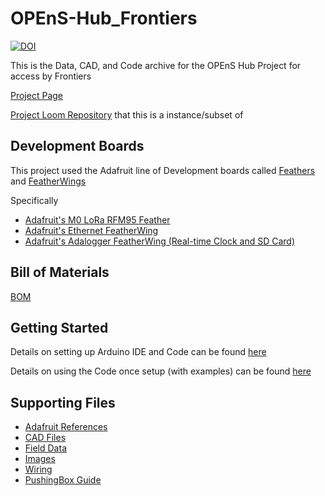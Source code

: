# OPEnS-Hub_Frontiers
[![DOI](https://zenodo.org/badge/155015932.svg)](https://zenodo.org/badge/latestdoi/155015932)

This is the Data, CAD, and Code archive for the OPEnS Hub Project for access by Frontiers



[Project Page](http://www.open-sensing.org/lora-hub)

[Project Loom Repository](https://github.com/OPEnSLab-OSU/InternetOfAg) that this is a instance/subset of 

## Development Boards


This project used the Adafruit line of Development boards called [Feathers](https://www.adafruit.com/feather?gclid=EAIaIQobChMIz5DNofCb4AIVWB6tBh2Vhga1EAAYASAAEgLMxPD_BwE) and [FeatherWings](https://www.adafruit.com/category/814)


Specifically 
* [Adafruit's M0 LoRa RFM95 Feather](https://www.adafruit.com/product/3178) 
* [Adafruit's Ethernet FeatherWing ](https://www.adafruit.com/product/3201) 
* [Adafruit's Adalogger FeatherWing (Real-time Clock and SD Card)](https://www.adafruit.com/product/2922) 



## Bill of Materials
[BOM](https://github.com/OPEnSLab-OSU/OPEnS-Hub_Frontiers/tree/master/BOM)


## Getting Started

Details on setting up Arduino IDE and Code can be found [here](https://github.com/OPEnSLab-OSU/OPEnS-Hub_Frontiers/tree/master/Arduino_and_Loom_Setup)

Details on using the Code  once setup (with examples) can be found [here](https://github.com/OPEnSLab-OSU/InternetOfAg/blob/master/ReadMe_Using_Loom.md)

## Supporting Files

- [Adafruit References](https://github.com/OPEnSLab-OSU/OPEnS-Hub_Frontiers/tree/master/Adafruit%20Reference)
- [CAD Files](https://github.com/OPEnSLab-OSU/OPEnS-Hub_Frontiers/tree/master/CAD)
- [Field Data](https://github.com/OPEnSLab-OSU/OPEnS-Hub_Frontiers/tree/master/Field%20Data)
- [Images](https://github.com/OPEnSLab-OSU/OPEnS-Hub_Frontiers/tree/master/Images)
- [Wiring](https://github.com/OPEnSLab-OSU/OPEnS-Hub_Frontiers/tree/master/Wiring)
- [PushingBox Guide](https://github.com/OPEnSLab-OSU/OPEnS-Hub_Frontiers/tree/master/PushingBox)


